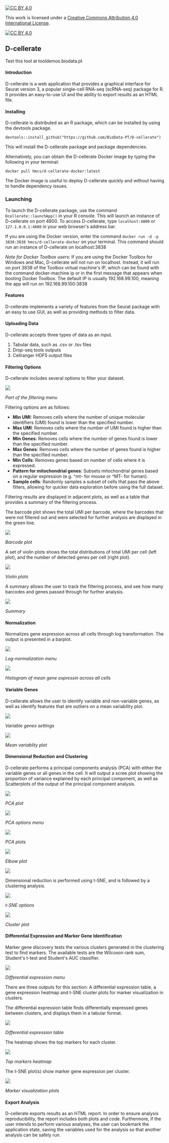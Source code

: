 [![CC BY 4.0][cc-by-shield]][cc-by]

This work is licensed under a [Creative Commons Attribution 4.0 International
License][cc-by].

[![CC BY 4.0][cc-by-image]][cc-by]

[cc-by]: http://creativecommons.org/licenses/by/4.0/
[cc-by-image]: https://i.creativecommons.org/l/by/4.0/88x31.png
[cc-by-shield]: https://img.shields.io/badge/License-CC%20BY%204.0-lightgrey.svg


## D-cellerate

Test this tool at tooldemos.biodata.pt


#### Introduction

D-cellerate is a web application that provides a graphical interface for Seurat version 3, a popular single-cell RNA-seq (scRNA-seq) package for R. It provides an easy-to-use UI and the ability to export results as an HTML file.

#### Installing

D-cellerate is distributed as an R package, which can be installed by using the devtools package.

` devtools::install_github("https://github.com/BioData-PT/D-cellerate") `

This will install the D-cellerate package and package dependencies. 

Alternatively, you can obtain the D-cellerate Docker image by typing the following in your terminal:

`docker pull hmcs/d-cellerate-docker:latest`

The Docker image is useful to deploy D-cellerate quickly and without having to handle dependency issues.

### Launching

To launch the D-cellerate package, use the command `Dcellerate::launchApp()` in your R console. This will launch an instance of D-cellerate on port 4800. To access D-cellerate, type `localhost:4800` or `127.1.0.0.1:4800` in your web browser's address bar.

If you are using the Docker version, enter the command `docker run -d -p 3838:3838 hmcs/d-cellerate-docker` on your terminal. This command should run an instance of D-cellerate on localhost:3838

*Note for Docker Toolbox users*: If you are using the Docker Toolbox for Windows and Mac, D-cellerate will not run on localhost. Instead, it will run on port 3838 of the Toolbox virtual machine's IP, which can be found with the command docker-machine ip or in the first message that appears when booting Docker Toolbox. The default IP is usually 192.168.99.100, meaning the app will run on 192.168.99.100:3838

#### Features

D-cellerate implements a variety of features from the Seurat package with an easy to use GUI, as well as providing methods to filter data.

#### Uploading Data

D-cellerate accepts three types of data as an input.

 1. Tabular data, such as .csv or .tsv files
 2. Drop-seq tools outputs
 3. Cellranger HDF5 output files

#### Filtering Options

D-cellerate includes several options to filter your dataset.

![](https://i.gyazo.com/4c67917856591411420342d85ec5b3c9.png)

*Part of the filtering menu*

Filtering options are as follows:

- **Min UMI**: Removes cells where the number of unique molecular identifiers (UMI) found is lower than the specified number. 
- **Max UMI**: Removes cells where the number of UMI found is higher than the specified number.
- **Min Genes**: Removes cells where the number of genes found is lower than the specified number.
- **Max Genes**: Removes cells where the number of genes found is higher than the specified number.
- **Min Cells**: Removes genes based on number of cells where it is expressed.
- **Pattern for mitochondrial genes**: Subsets mitochondrial genes based on a regular expression  (e.g. ^mt- for mouse or ^MT- for human).
- **Sample cells**: Randomly samples a subset of cells that pass the above filters, allowing for quicker data exploration before using the full dataset.

Filtering results are displayed in adjacent plots, as well as a table that provides a summary of the filtering process.

The barcode plot shows the total UMI per barcode, where the barcodes that were not filtered out and were selected for further analysis are displayed in the green line.

![](https://i.gyazo.com/917898911ad0151da7fc169b41556804.png)

*Barcode plot*

A set of violin plots shows the total distributions of total UMI per cell (left plot), and the number of detected genes per cell (right plot).

![](https://i.gyazo.com/76b298446f493af85e58ed725587c4c0.png)

*Violin plots*

A summary allows the user to track the filtering process, and see how many barcodes and genes passed through for further analysis.

![](https://i.gyazo.com/131aaca882fe9fed5539cf3652141d8c.png)

*Summary*

#### Normalization

Normalizes gene expression across all cells through log transformation. The output is presented in a barplot.

![](https://i.gyazo.com/9ae9bc93f31860c537f514cf34cbf50b.png)

*Log-normalization menu*

![](https://i.gyazo.com/c1da8a013497906a092f439e13fac052.png)

*Histogram of mean gene expressin across all cells*


#### Variable Genes

D-cellerate allows the user to identify variable and non-variable genes, as well as identify features that are outliers on a mean variability plot.

![](https://i.gyazo.com/655a208be245a4823ccb7f1a94541f34.png)

*Variable genes settings*

![](https://i.gyazo.com/fc868c1c10f521efdd548cbc150d91be.png)

*Mean variablity plot*


#### Dimensional Reduction and Clustering

D-cellerate performs a principal components analysis (PCA) with either the variable genes or all genes in the cell. It will output a scree plot showing the proportion of variance explained by each principal component, as well as Scatterplots of the output of the principal component analysis. 

![](https://i.gyazo.com/40ca517d42491707829f576053a7e1da.png)

*PCA plot*

![](https://i.gyazo.com/82226dd8d0b308c7482531073e6cb26e.png)

*PCA options menu*

![](https://i.gyazo.com/48eb17fc88d9da33baa21a3bdaf27de5.png)

*PCA plots*

![](https://i.gyazo.com/38525e0e5cd28efcf9c69ab8cc4b9d0c.png)

*Elbow plot*

![](https://i.gyazo.com/441a46f04e4c277d24953cc70b436a9a.png)

Dimensional reduction is performed using t-SNE, and is followed by a clustering analysis.

![](https://i.gyazo.com/40d48ada220b5996d5ded76687758e4f.png)

*t-SNE options*

![](https://i.gyazo.com/6cb49dea2f7f9037fa3f869adb5a3083.png)

*Cluster plot*

#### Differential Expression and Marker Gene Identification

Marker gene discovery tests the various clusters generated in the clustering test to find markers. The available tests are the Wilcoxon rank sum, Student's t-test and Student's AUC classifier.

![](https://i.gyazo.com/eea711c6c58552e8b0952cde836fb60a.png)

*Differential expression menu*

There are three outputs for this section: A differential expression table, a gene expression heatmap and t-SNE cluster plots for marker visualization in clusters.

The differential expression table finds differentially expressed genes between clusters, and displays them in a tabular format.

![](https://i.gyazo.com/8be5b503f86ee218ea3c5be242385cf1.png)

*Differential expression table*

The heatmap shows the top markers for each cluster.

![](https://i.gyazo.com/a5f2cae3dfb8cc005236c61a4bc60e75.png)

*Top markers heatmap*

The t-SNE plot(s) show marker gene expression per cluster.

![](https://i.gyazo.com/619179899bee8256d36c00b66d26e977.png)

*Marker visualization plots*

#### Export Analysis

D-cellerate exports results as an HTML report. In order to ensure analysis reproducibility, the report includes both plots and code. Furthermore, if the user intends to perform various analyses, the user can bookmark the application state, saving the variables used for the analysis so that another analysis can be safely run.

